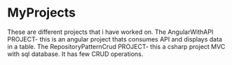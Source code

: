 # MyProjects
These are different projects that i have worked on.
The AngularWithAPI PROJECT- this is an angular project thats consumes API and displays data in a table.
The RepositoryPatternCrud PROJECT- this a csharp project MVC with sql database. It has few CRUD operations.

 

 
